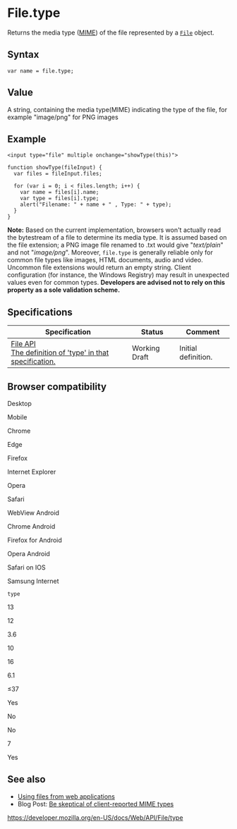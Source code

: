 # File.type

Returns the media type ([MIME](https://developer.mozilla.org/en-US/docs/Web/HTTP/Basics_of_HTTP/MIME_types)) of the file represented by a [`File`](../file) object.

## Syntax

    var name = file.type;

## Value

A string, containing the media type(MIME) indicating the type of the file, for example "image/png" for PNG images

## Example

    <input type="file" multiple onchange="showType(this)">

    function showType(fileInput) {
      var files = fileInput.files;

      for (var i = 0; i < files.length; i++) {
        var name = files[i].name;
        var type = files[i].type;
        alert("Filename: " + name + " , Type: " + type);
      }
    }

**Note:** Based on the current implementation, browsers won't actually read the bytestream of a file to determine its media type. It is assumed based on the file extension; a PNG image file renamed to .txt would give "_text/plain_" and not "_image/png_". Moreover, `file.type` is generally reliable only for common file types like images, HTML documents, audio and video. Uncommon file extensions would return an empty string. Client configuration (for instance, the Windows Registry) may result in unexpected values even for common types. **Developers are advised not to rely on this property as a sole validation scheme.**

## Specifications

<table><thead><tr class="header"><th>Specification</th><th>Status</th><th>Comment</th></tr></thead><tbody><tr class="odd"><td><a href="https://w3c.github.io/FileAPI/#dfn-type">File API<br />
<span class="small">The definition of 'type' in that specification.</span></a></td><td><span class="spec-wd">Working Draft</span></td><td>Initial definition.</td></tr></tbody></table>

## Browser compatibility

Desktop

Mobile

Chrome

Edge

Firefox

Internet Explorer

Opera

Safari

WebView Android

Chrome Android

Firefox for Android

Opera Android

Safari on IOS

Samsung Internet

`type`

13

12

3.6

10

16

6.1

≤37

Yes

No

No

7

Yes

## See also

- [Using files from web applications](using_files_from_web_applications)
- Blog Post: [Be skeptical of client-reported MIME types](https://textslashplain.com/2018/07/26/be-skeptical-of-client-reported-mime-content-types/)

<a href="https://developer.mozilla.org/en-US/docs/Web/API/File/type" class="_attribution-link">https://developer.mozilla.org/en-US/docs/Web/API/File/type</a>
